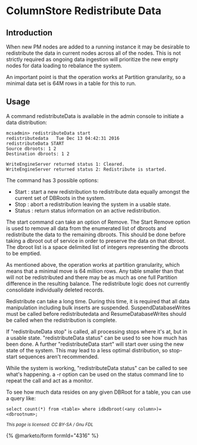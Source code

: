 # ColumnStore Redistribute Data

## Introduction

When new PM nodes are added to a running instance it may be desirable to redistribute the data in current nodes across all of the nodes. This is not strictly required as ongoing data ingestion will prioritize the new empty nodes for data loading to rebalance the system.

An important point is that the operation works at Partition granularity, so a minimal data set is 64M rows in a table for this to run.

## Usage

A command redistributeData is available in the admin console to initiate a data distribution:

```
mcsadmin> redistributeData start
redistributedata   Tue Dec 13 04:42:31 2016
redistributeData START
Source dbroots: 1 2
Destination dbroots: 1 2

WriteEngineServer returned status 1: Cleared.
WriteEngineServer returned status 2: Redistribute is started.
```

The command has 3 possible options:

* Start : start a new redistribution to redistribute data equally amongst the current set of DBRoots in the system.
* Stop : abort a redistribution leaving the system in a usable state.
* Status : return status information on an active redistribution.

The start command can take an option of Remove. The Start Remove option is used to remove all data from the enumerated list of dbroots and redistribute the data to the remaining dbroots. This should be done before taking a dbroot out of service in order to preserve the data on that dbroot. The dbroot list is a space delimited list of integers representing the dbroots to be emptied.

As mentioned above, the operation works at partition granularity, which means that a minimal move is 64 million rows. Any table smaller than that will not be redistributed and there may be as much as one full Partition difference in the resulting balance. The redistribute logic does not currently consolidate individually deleted records.

Redistribute can take a long time. During this time, it is required that all data manipulation including bulk inserts are suspended. SuspendDatabaseWrites must be called before redistributedata and ResumeDatabaseWrites should be called when the redistribution is complete.

If "redistributeData stop" is called, all processing stops where it's at, but in a usable state. "redistributeData status" can be used to see how much has been done. A further "redistributeData start" will start over using the new state of the system. This may lead to a less optimal distribution, so stop-start sequences aren't recommended.

While the system is working, "redistributeData status" can be called to see what's happening. a -r option can be used on the status command line to repeat the call and act as a monitor.

To see how much data resides on any given DBRoot for a table, you can use a query like:

```
select count(*) from <table> where idbdbroot(<any column>)=<dbrootnum>;
```

<sub>_This page is licensed: CC BY-SA / Gnu FDL_</sub>

{% @marketo/form formId="4316" %}
